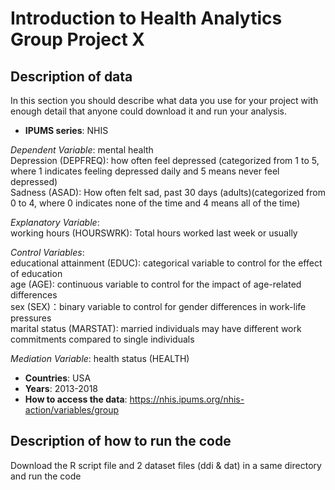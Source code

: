 # Introduction to Health Analytics Group Project X

## Description of data
In this section you should describe what data you use for your project with enough detail that anyone could download it and run your analysis.
- **IPUMS series**: NHIS

*Dependent Variable*: mental health       
Depression (DEPFREQ): how often feel depressed (categorized from 1 to 5, where 1 indicates feeling depressed daily and 5 means never feel depressed)      
Sadness (ASAD): How often felt sad, past 30 days (adults)(categorized from 0 to 4, where 0 indicates none of the time and 4 means all of the time)      

*Explanatory Variable*:      
working hours (HOURSWRK): Total hours worked last week or usually      

*Control Variables*:      
educational attainment (EDUC): categorical variable to control for the effect of education      
age (AGE): continuous variable to control for the impact of age-related differences      
sex (SEX)：binary variable to control for gender differences in work-life pressures      
marital status (MARSTAT): married individuals may have different work commitments compared to single individuals 

*Mediation Variable*:
health status (HEALTH)   

- **Countries**: USA
- **Years**: 2013-2018
- **How to access the data**: https://nhis.ipums.org/nhis-action/variables/group

## Description of how to run the code
Download the R script file and 2 dataset files (ddi & dat) in a same directory and run the code
